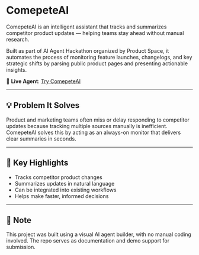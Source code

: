 # ComepeteAI

ComepeteAI is an intelligent assistant that tracks and summarizes competitor product updates — helping teams stay ahead without manual research.

Built as part of AI Agent Hackathon organized by Product Space, it automates the process of monitoring feature launches, changelogs, and key strategic shifts by parsing public product pages and presenting actionable insights.

🔗 **Live Agent**: [Try ComepeteAI](https://product-pulse-ai-monitor.lovable.app/)

---

## 💡 Problem It Solves

Product and marketing teams often miss or delay responding to competitor updates because tracking multiple sources manually is inefficient. ComepeteAI solves this by acting as an always-on monitor that delivers clear summaries in seconds.

---

## 🎯 Key Highlights

- Tracks competitor product changes
- Summarizes updates in natural language
- Can be integrated into existing workflows
- Helps make faster, informed decisions

---

## 📌 Note

This project was built using a visual AI agent builder, with no manual coding involved. The repo serves as documentation and demo support for submission.


